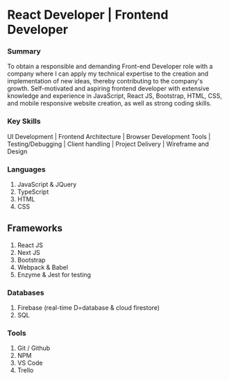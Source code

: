 # React Developer | Frontend Developer

### Summary
To obtain a responsible and demanding Front-end Developer role with a company where I can apply my technical expertise to the creation and implementation of new ideas, thereby contributing to the company's growth.
Self-motivated and aspiring frontend developer with extensive knowledge and experience in JavaScript, React JS, Bootstrap, HTML, CSS, and mobile responsive website creation, as well as strong coding skills.

### Key Skills
UI Development | Frontend Architecture | Browser Development Tools | Testing/Debugging | Client handling | Project Delivery | Wireframe and Design

### Languages
1. JavaScript & JQuery
2. TypeScript
3. HTML
4. CSS

## Frameworks
1. React JS
2. Next JS
3. Bootstrap
4. Webpack & Babel
5. Enzyme & Jest for testing

### Databases
1. Firebase (real-time D=database & cloud firestore)
2. SQL 

### Tools
1. Git / Github
2. NPM 
3. VS Code
4. Trello
